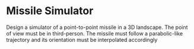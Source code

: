 # Missile Simulator
Design a simulator of a point-to-point missile in a 3D landscape. The point of view must be in third-person. The
missile must follow a parabolic-like trajectory and its orientation must be interpolated accordingly
